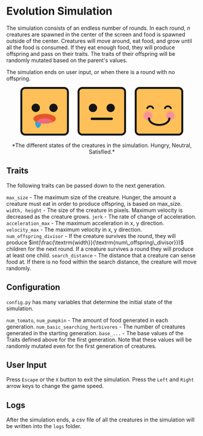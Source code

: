 # Evolution Simulation
The simulation consists of an endless number of rounds. In each round, $n$ creatures are spawned in the center of the screen and food is spawned outside of the center. Creatures will move around, eat food, and grow until all the food is consumed. If they eat enough food, they will produce offspring and pass on their traits. The traits of their offspring will be randomly mutated based on the parent's values. 

The simulation ends on user input, or when there is a round with no offspring. 

<p align="center">
  <img src="./assets/creature_states.png" width = 430>
</p>
<center>
*The different states of the creatures in the simulation. Hungry, Neutral, Satisfied.*
</center>

## Traits

The following traits can be passed down to the next generation.

`max_size` - The maximum size of the creature. Hunger, the amount a creature must eat in order to produce offspring, is based on max_size. 
`width, height` - The size of the creature in pixels. Maximum velocity is decreased as the creature grows. 
`jerk` - The rate of change of acceleration.
`acceleration_max` - The maximum acceleration in x, y direction. 
`velocity_max` - The maximum velocity in x, y direction. 
`num_offspring_divisor` - If the creature survives the round, they will produce $int(\frac{\textrm{width}}{\textrm{num\_offspring\_divisor}})$ children for the next round.  If a creature survives a round they will produce at least one child. 
`search_distance` - The distance that a creature can sense food at. If there is no food within the search distance, the creature will move randomly. 

## Configuration 
`config.py` has many variables that determine the initial state of the simulation. 

`num_tomato`, `num_pumpkin` - The amount of food generated in each generation. 
`num_basic_searching_herbivores` - The number of creatures generated in the starting generation. 
`base_...` - The base values of the Traits defined above for the first generation. Note that these values will be randomly mutated even for the first generation of creatures.

## User Input
Press `Escape` or the `X` button to exit the simulation. Press the `Left` and `Right` arrow keys to change the game speed. 

## Logs
After the simulation ends, a csv file of all the creatures in the simulation will be written into the `logs` folder. 